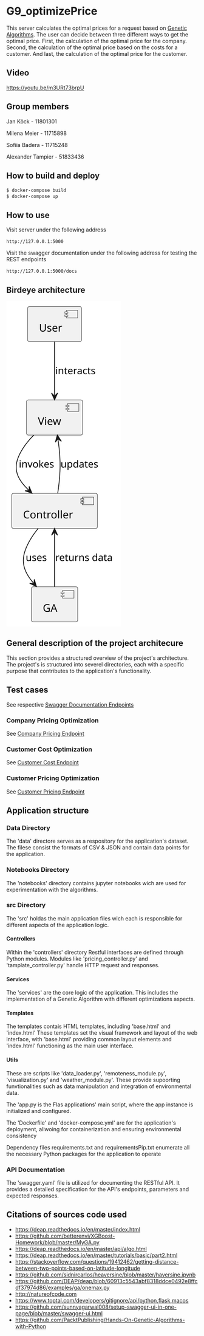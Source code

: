 # G9_optimizePrice

This server calculates the optimal prices for a request based on [Genetic Algorithms](https://en.wikipedia.org/wiki/Genetic_algorithm). The user can decide between three different ways to get the optimal price. First, the calculation of the optimal price for the company. Second, the calculation of the optimal price based on the costs for a customer. And last, the calculation of the optimal price for the customer.

## Video

https://youtu.be/m3URt73brpU

## Group members

Jan Köck - 11801301

Milena Meier - 11715898

Sofiia Badera - 11715248

Alexander Tampier - 51833436

## How to build and deploy

```
$ docker-compose build
$ docker-compose up
```

## How to use

Visit server under the following address
```
http://127.0.0.1:5000
```

Visit the swagger documentation under the following address for testing the REST endpoints
```
http://127.0.0.1:5000/docs
```

## Birdeye architecture

![architecture](assets/architecture.svg)

## General description of the project architecure

This section provides a structured overview of the project's architecture. The project's is structured into severel directories, each with a specific purpose that contributes to the application's functionality.

## Test cases

See respective [Swagger Documentation Endpoints](http://127.0.0.1:5000/docs)

### Company Pricing Optimization

See [Company Pricing Endpoint](http://127.0.0.1:5000/docs#/company_pricing)

### Customer Cost Optimization

See [Customer Cost Endpoint](http://127.0.0.1:5000/docs#/customer_costs/customer_costs)

### Customer Pricing Optimization

See [Customer Pricing Endpoint](http://127.0.0.1:5000/docs#/customer_pricing)

## Application structure

### Data Directory

The 'data' directore serves as a respository for the application's dataset. The filese consist the formats of CSV & JSON and contain data points for the application.

### Notebooks Directory

The 'notebooks' directory contains jupyter notebooks wich are used for experimentation with the algorithms.

### src Directory

The 'src' holdas the main application files wich each is responsible for different aspects of the application logic.

#### Controllers

Within the 'controllers' directory Restful interfaces are defined through Python modules. Modules like 'pricing_controller.py' and 'tamplate_controller.py' handle HTTP request and responses.

#### Services 

The 'services' are the core logic of the application. This includes the implementation of a Genetic Algorithm with different optimizations aspects.

#### Templates

The templates contais HTML templates, including 'base.html' and 'index.html' These templates set the visual framework and layout of the web interface, with 'base.html' providing common layout elements and 'index.html' functioning as the main user interface.

#### Utils

These are scripts like 'data_loader.py', 'remoteness_module.py', 'visualization.py' and 'weather_module.py'. These provide supoorting funvtionalities such as data manipulation and integration of environmental data.

The 'app.py is the Flas applications' main script, where the app instance is initialized and configured.

The 'Dockerfile' and 'docker-compose.yml' are for the application's deployment, allwoing for containerization and ensuring environmental consistency

Dependency files requirements.txt and requirementsPip.txt enumerate all the necessary Python packages for the application to operate

### API Documentation

The 'swagger.yaml' file is utilized for documenting the RESTful API. It provides a detailed specification for the API's endpoints, parameters and expected responses.


## Citations of sources code used 

- https://deap.readthedocs.io/en/master/index.html
- https://github.com/betterenvi/XGBoost-Homework/blob/master/MyGA.py
- https://deap.readthedocs.io/en/master/api/algo.html
- https://deap.readthedocs.io/en/master/tutorials/basic/part2.html
- https://stackoverflow.com/questions/19412462/getting-distance-between-two-points-based-on-latitude-longitude
- https://github.com/sidnircarlos/heaversine/blob/master/haversine.ipynb
- https://github.com/DEAP/deap/blob/60913c5543abf8318ddce0492e8ffcdf37974d86/examples/ga/onemax.py
- http://natureofcode.com
- https://www.toptal.com/developers/gitignore/api/python,flask,macos
- https://github.com/sunnyagarwal008/setup-swagger-ui-in-one-page/blob/master/swagger-ui.html
- https://github.com/PacktPublishing/Hands-On-Genetic-Algorithms-with-Python
